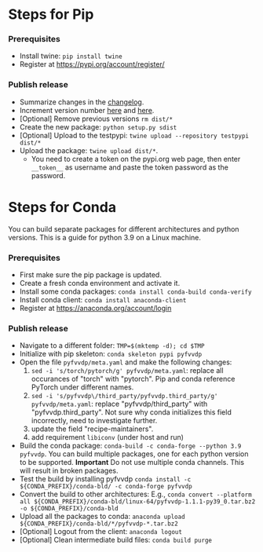 # Steps for Pip
### Prerequisites
- Install twine: `pip install twine`
- Register at https://pypi.org/account/register/

### Publish release
- Summarize changes in the [changelog](ChangeLog.md).
- Increment version number [here](pyfvvdp/fvvdp_data/fvvdp_parameters.json) and [here](setup.py).
- [Optional] Remove previous versions `rm dist/*`
- Create the new package: `python setup.py sdist`
- [Optional] Upload to the testpypi: `twine upload --repository testpypi dist/*`
- Upload the package: `twine upload dist/*`. 
  - You need to create a token on the pypi.org web page, then enter `__token__` as username and paste the token password as the password. 

# Steps for Conda
You can build separate packages for different architectures and python versions. This is a guide for python 3.9 on a Linux machine.
### Prerequisites
- First make sure the pip package is updated.
- Create a fresh conda environment and activate it.
- Install some conda packages: `conda install conda-build conda-verify`
- Install conda client: `conda install anaconda-client`
- Register at https://anaconda.org/account/login

### Publish release
- Navigate to a different folder: `TMP=$(mktemp -d); cd $TMP`
- Initialize with pip skeleton: `conda skeleton pypi pyfvvdp`
- Open the file `pyfvvdp/meta.yaml` and make the following changes:
  1. `sed -i 's/torch/pytorch/g' pyfvvdp/meta.yaml`: replace all occurances of "torch" with "pytorch". Pip and conda reference PyTorch under different names.
  2. `sed -i 's/pyfvvdp\/third_party/pyfvvdp.third_party/g' pyfvvdp/meta.yaml`: replace "pyfvvdp/third_party" with "pyfvvdp.third_party". Not sure why conda initializes this field incorrectly, need to investigate further.
  3. update the field "recipe-maintainers".
  4. add requirement `libiconv` (under host and run)
- Build the conda package: `conda-build -c conda-forge --python 3.9 pyfvvdp`. You can build multiple packages, one for each python version to be supported. **Important** Do not use multiple conda channels. This will result in broken packages.
- Test the build by installing pyfvvdp `conda install -c ${CONDA_PREFIX}/conda-bld/ -c conda-forge pyfvvdp`
- Convert the build to other architectures: E.g., `conda convert --platform all ${CONDA_PREFIX}/conda-bld/linux-64/pyfvvdp-1.1.1-py39_0.tar.bz2 -o ${CONDA_PREFIX}/conda-bld`
- Upload all the packages to conda: `anaconda upload ${CONDA_PREFIX}/conda-bld/*/pyfvvdp-*.tar.bz2`
- [Optional] Logout from the client: `anaconda logout`
- [Optional] Clean intermediate build files: `conda build purge`
